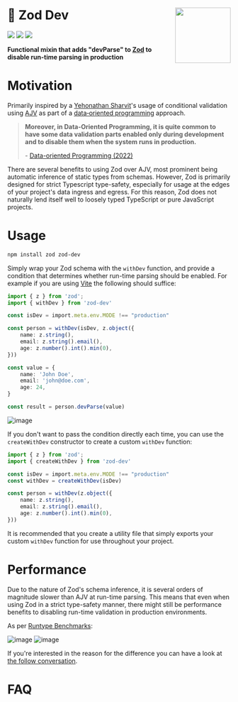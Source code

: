 # 🐇 Zod Dev <img align="right" src="https://m.media-amazon.com/images/W/MEDIAX_792452-T2/images/I/714Gevq7rtL.jpg" width="125">
[![](https://img.shields.io/npm/v/zod-dev)](https://www.npmjs.com/package/zod-dev) [![](https://img.shields.io/npm/dm/zod-dev.svg)](https://www.npmjs.com/package/zod-dev) ![](https://img.shields.io/github/stars/schalkventer/zod-dev?style=social) 

**Functional mixin that adds "devParse" to [Zod](https://zod.dev/) to disable run-time parsing in production**  

# Motivation

Primarily inspired by a [Yehonathan&nbsp;Sharvit](https://www.manning.com/books/data-oriented-programming)'s usage of conditional validation using [AJV](https://ajv.js.org/) as part of a
[data&#8209;oriented&nbsp;programming](https://en.wikipedia.org/wiki/Data-oriented_design)
approach.

> **Moreover, in Data-Oriented Programming, it is quite common to have some data validation parts enabled only during development and to disable them when the system runs in production.**
>
> \- [Data-oriented Programming (2022)]([https://www.manning.com/books/data-oriented-programming](https://blog.klipse.tech/javascript/2021/09/30/data-validation-with-json-schema.html))

There are several benefits to using Zod over AJV, most prominent being automatic
inference of static types from schemas. However, Zod is primarily designed for
strict Typescript type-safety, especially for usage at the edges of your
project's data ingress and egress. For this reason, Zod does not naturally lend
itself well to loosely typed TypeScript or pure JavaScript projects. 

# Usage

```bash
npm install zod zod-dev
```

Simply wrap your Zod schema with the `withDev` function, and provide a condition
that determines whether run-time parsing should be enabled. For example if you
are using [Vite]() the following should suffice:

```ts
import { z } from 'zod';
import { withDev } from 'zod-dev'

const isDev = import.meta.env.MODE !== "production"

const person = withDev(isDev, z.object({
    name: z.string(),
    email: z.string().email(),
    age: z.number().int().min(0),
}))

const value = {
    name: 'John Doe',
    email: 'john@doe.com',
    age: 24,
}

const result = person.devParse(value)
```

![image](https://github.com/schalkventer/zod-dev/assets/14258328/175e5f9d-0b5e-4804-b04e-e20bd36c04f0)

If you don't want to pass the condition directly each time, you can use the
`createWithDev` constructor to create a custom `withDev` function:

```ts
import { z } from 'zod';
import { createWithDev } from 'zod-dev'

const isDev = import.meta.env.MODE !== "production"
const withDev = createWithDev(isDev)

const person = withDev(z.object({
    name: z.string(),
    email: z.string().email(),
    age: z.number().int().min(0),
}))
```

It is recommended that you create a utility file that simply exports your custom
`withDev` function for use throughout your project.

# Performance

Due to the nature of Zod's schema inference, it is several orders
of magnitude slower than AJV at run-time parsing. This means that even when
using Zod in a strict type-safety manner, there might still be performance
benefits to disabling run-time validation in production environments.

As per [Runtype Benchmarks](https://moltar.github.io/typescript-runtime-type-benchmarks/):

![image](https://github.com/schalkventer/zod-dev/assets/14258328/490bbee0-d27c-44b1-a9d2-a151fc5aa756)
![image](https://github.com/schalkventer/zod-dev/assets/14258328/a01fa8a7-6a34-4fcc-96da-0571f18b1345)

If you're interested in the reason for the difference you can have a look at [the follow conversation](https://github.com/colinhacks/zod/issues/205).

# FAQ
